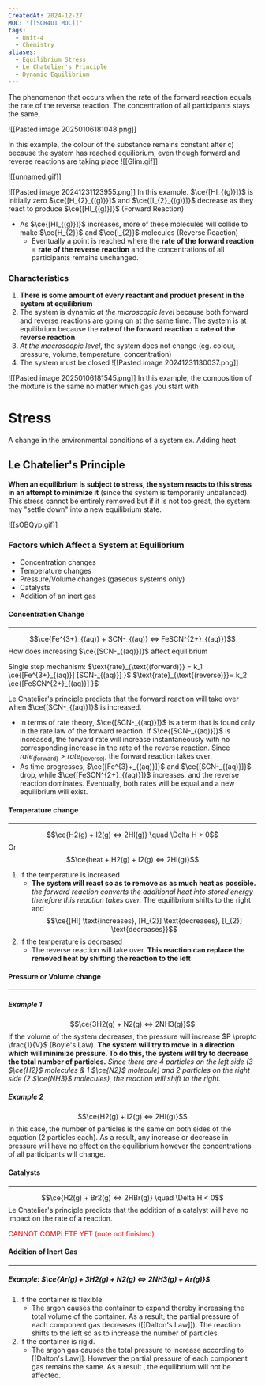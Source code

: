 ```yaml
---
CreatedAt: 2024-12-27
MOC: "[[SCH4U1 MOC]]"
tags:
  - Unit-4
  - Chemistry
aliases:
  - Equilibrium Stress
  - Le Chatelier's Principle
  - Dynamic Equilibrium
---
```

The phenomenon that occurs when the rate of the forward reaction equals the rate of the reverse reaction. The concentration of all participants stays the same.

![[Pasted image 20250106181048.png]]

In this example, the colour of the substance remains constant after c) because the system has reached equilibrium, even though forward and reverse reactions are taking place
![[Glim.gif]]

![[unnamed.gif]]

![[Pasted image 20241231123955.png]]
In this example. $\ce{[HI_{(g)}]}$ is initially zero
$\ce{[H_{2}_{(g)}}]$ and $\ce{[I_{2}_{(g)}]}$ decrease as they react to produce $\ce{[HI_{(g)}]}$ (Forward Reaction)
- As $\ce{[HI_{(g)}]}$ increases, more of these molecules will collide to make $\ce{H_{2}}$ and $\ce{I_{2}}$ molecules (Reverse Reaction)
	- Eventually a point is reached where the **rate of the forward reaction** = **rate of the reverse reaction** and the concentrations of all participants remains unchanged.

### Characteristics 
1. **There is some amount of every reactant and product present in the system at equilibrium**
2. The system is dynamic *at the microscopic level* because both forward and reverse reactions are going on at the same time. The system is at equilibrium because the 
   **rate of the forward reaction** = **rate of the reverse reaction**
3. *At the macroscopic level*, the system does not change (eg. colour, pressure, volume, temperature, concentration)
4. The system must be closed
![[Pasted image 20241231130037.png]]
<!--ID: 1757893916220-->



![[Pasted image 20250106181545.png]]
In this example, the composition of the mixture is the same no matter which gas you start with
# Stress
A change in the environmental conditions of a system ex. Adding heat
<!--ID: 1757893916222-->

## Le Chatelier's Principle
**When an equilibrium is subject to stress, the system reacts to this stress in an attempt to minimize it** (since the system is temporarily unbalanced). This stress cannot be entirely removed but if it is not too great, the system may "settle down" into a new equilibrium state.
<!--ID: 1757893916225-->


![[sOBQyp.gif]]

### Factors which Affect a System at Equilibrium
- Concentration changes
- Temperature changes
- Pressure/Volume changes (gaseous systems only)
- Catalysts
- Addition of an inert gas
<!--ID: 1757893916227-->


#### Concentration Change
___
$$\ce{Fe^{3+}_{(aq)} + SCN-_{(aq)} <=> FeSCN^{2+}_{(aq)}}$$
How does increasing $\ce{[SCN-_{(aq)}]}$ affect equilibrium
<!--ID: 1757893916228-->


Single step mechanism:
$\text{rate}_{\text{(forward)}} = k_1 \ce{[Fe^{3+}_{(aq)}] [SCN-_{(aq)}] }$
$\text{rate}_{\text{(reverse)}}= k_2 \ce{[FeSCN^{2+}_{(aq)}] }$

Le Chatelier's principle predicts that the forward reaction will take over when $\ce{[SCN-_{(aq)}]}$ is increased. 
- In terms of rate theory, $\ce{[SCN-_{(aq)}]}$ is a term that is found only in the rate law of the forward reaction. If $\ce{[SCN-_{(aq)}]}$ is increased, the forward rate will increase instantaneously with no corresponding increase in the rate of the reverse reaction. Since $rate_{\text{(forward)}} > rate_{\text{(reverse)}}$, the forward reaction takes over.
- As time progresses, $\ce{[Fe^{3}+_{(aq)}]}$ and $\ce{[SCN-_{(aq)}]}$ drop, while $\ce{[FeSCN^{2+}_{(aq)}]}$  increases, and the reverse reaction dominates. Eventually, both rates will be equal and a new equilibrium will exist.
#### Temperature change
___
$$\ce{H2(g) + I2(g) <=> 2HI(g)} \quad \Delta H > 0$$
Or
$$\ce{heat + H2(g) + I2(g) <=> 2HI(g)}$$
1. If the temperature is increased
	- **The system will react so as to remove as as much heat as possible.** *the forward reaction converts the additional heat into stored energy therefore this reaction takes over.* The equilibrium shifts to the right and $$\ce{[HI] \text{increases}, [H_{2}] \text{decreases}, [I_{2}] \text{decreases}}$$
2. If the temperature is decreased
	- The reverse reaction will take over. **This reaction can replace the removed heat by shifting the reaction to the left**
<!--ID: 1757893916231-->


#### Pressure or Volume change
___
<!--ID: 1757893916233-->

##### Example 1
$$\ce{3H2(g) + N2(g) <=> 2NH3(g)}$$
If the volume of the system decreases, the pressure will increase $P \propto  \frac{1}{V}$ (Boyle's Law). **The system will try to move in a direction which will minimize pressure. To do this, the system will try to decrease the total number of particles.** *Since there are 4 particles on the left side (3 $\ce{H2}$ molecules & 1 $\ce{N2}$ molecule) and 2 particles on the right side (2 $\ce{NH3}$ molecules), the reaction will shift to the right.*
##### Example 2
$$\ce{H2(g) + I2(g) <=> 2HI(g)}$$
In this case, the number of particles is the same on both sides of the equation (2 particles each). As a result, any increase or decrease in pressure will have no effect on the equilibrium however the concentrations of all participants will change.
#### Catalysts
___
$$\ce{H2(g) + Br2(g) <=> 2HBr(g)} \quad \Delta H < 0$$
Le Chatelier's principle predicts that the addition of a catalyst will have no impact on the rate of a reaction.
<!--ID: 1757893916239-->


<p style="color: red;">CANNOT COMPLETE YET (note not finished)</p>

#### Addition of Inert Gas
___
<!--ID: 1757893916241-->


##### Example: $\ce{Ar(g) + 3H2(g) + N2(g) <=> 2NH3(g) + Ar(g)}$

1. If the container is flexible
	- The argon causes the container to expand thereby increasing the total volume of the container. As a result, the partial pressure of each component gas decreases ([[Dalton's Law]]). The reaction shifts to the left so as to increase the number of particles.
3. If the container is rigid.
	- The argon gas causes the total pressure to increase according to [[Dalton's Law]]. However the partial pressure of each component gas remains the same. As a result , the equilibrium will not be affected.
<!--ID: 1757893916243-->
